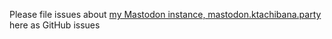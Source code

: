 Please file issues about [my Mastodon instance, mastodon.ktachibana.party](https://mastodon.ktachibana.party) here as GitHub issues
